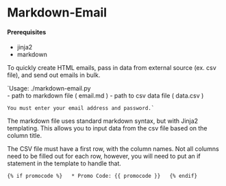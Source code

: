 Markdown-Email
==============

#### Prerequisites
* jinja2
* markdown

To quickly create HTML emails, pass in data from external source (ex. csv file), and send out emails in bulk.

`Usage: ./markdown-email.py <markdown file> <csv file>  
    <markdown file> - path to markdown file ( email.md )
    <csv file> - path to csv data file ( data.csv )

    You must enter your email address and password.`

The markdown file uses standard markdown syntax, but with Jinja2 templating. This allows you to input data from the csv file based on the column title.

The CSV file must have a first row, with the column names. Not all columns need to be filled out for each row, however, you will need to put an if statement in the template to handle that.

`{% if promocode %}  
    * Promo Code: {{ promocode }}  
{% endif}`
